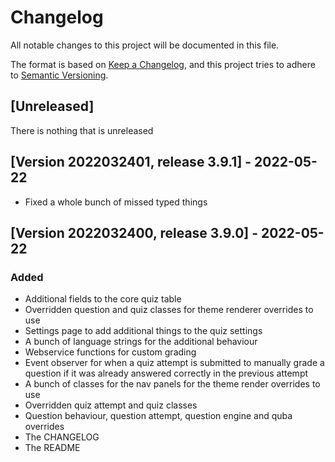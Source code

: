 # Changelog
All notable changes to this project will be documented in this file.

The format is based on [Keep a Changelog](https://keepachangelog.com/en/1.0.0/),
and this project tries to adhere to [Semantic Versioning](https://semver.org/spec/v2.0.0.html).

## [Unreleased]

There is nothing that is unreleased

## [Version 2022032401, release 3.9.1] - 2022-05-22
- Fixed a whole bunch of missed typed things

## [Version 2022032400, release 3.9.0] - 2022-05-22
### Added
- Additional fields to the core quiz table
- Overridden question and quiz classes for theme renderer overrides to use
- Settings page to add additional things to the quiz settings
- A bunch of language strings for the additional behaviour
- Webservice functions for custom grading
- Event observer for when a quiz attempt is submitted to manually grade a question if it was already answered correctly in the previous attempt
- A bunch of classes for the nav panels for the theme render overrides to use
- Overridden quiz attempt and quiz classes
- Question behaviour, question attempt, question engine and quba overrides
- The CHANGELOG
- The README